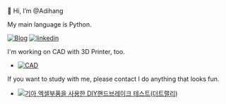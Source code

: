 👋 Hi, I’m @Adihang

My main language is Python.

[![Blog](https://img.shields.io/badge/Aidhang-Blog-orange?style=for-the-badge)](https://blog.naver.com/limhan456)
[![linkedin](https://img.shields.io/badge/Aidhang-linkedin-orange?style=for-the-badge)](www.linkedin.com/in/hanplanet)

I'm working on CAD with 3D Printer, too.
- [![CAD](https://img.shields.io/badge/Aidhang-thingiverse-blue?style=for-the-badge)](https://www.thingiverse.com/hanbyel/designs)

If you want to study with me, please contact
I do anything that looks fun.
- [![기아 엑셀부품을 사용한 DIY핸드브레이크 테스트(더트랠리)](https://img.youtube.com/vi/AdfAfhjvNo8/0.jpg)](https://www.youtube.com/watch?v=AdfAfhjvNo8)
